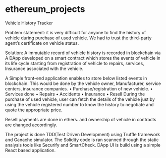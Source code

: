 # ethereum_projects
Vehicle History Tracker

Problem statement: it is very difficult for anyone to find the history of vehicle during purchase of used vehicle. We had to trust the third-party agent’s certificate on vehicle status.

Solution: A immutable record of vehicle history is recorded in blockchain via A DApp developed on a smart contract which stores the events of vehicle in its life cycle starting from registration of vehicle to repairs, services, Insurance associated with the vehicle.

A Simple front-end application enables to store below listed events in blockchain. This would be done by the vehicle owner,  Manufacturer, service centers, insurance companies.
•	Purchase/registration of new vehicle.
•	Services done
•	Repairs
•	Accidents
•	Insurance
•	Resell
During the purchase of used vehicle, user can fetch the details of the vehicle just by using the vehicle registered number to know the history to negotiate and quote the appropriate price.

Resell payments are done in ethers. and ownership of vehicle in contracts are changed accordingly.

The project is done TDD(Test Driven Development) using Truffle framework and Ganache simulator. The Solidity code is ran scanned through the static analysis tools like Securify and SmartCheck. DApp UI is build using a simple React based application.
